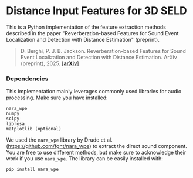 # Distance Input Features for 3D SELD

This is a Python implementation of the feature extraction methods described in the paper "Reverberation-based Features for Sound Event Localization and Detection with Distance Estimation" (preprint).
> D. Berghi, P. J. B. Jackson. Reverberation-based Features for Sound Event Localization and Detection with Distance Estimation. ArXiv (preprint), 2025. [[**arXiv**]](https://arxiv.org/)

### Dependencies

This implementation mainly leverages commonly used libraries for audio processing. Make sure you have installed:
```
nara_wpe
numpy
scipy
librosa
matplotlib (optional)
```
We used the `nara_wpe` library by Drude et al. (https://github.com/fgnt/nara_wpe) to extract the direct sound component. You are free to use different methods, but make sure to acknowledge their work if you use `nara_wpe`.
The library can be easily installed with:
```
pip install nara_wpe
```
